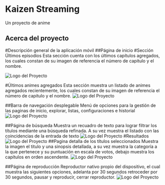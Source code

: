 # Kaizen Streaming

Un proyecto de anime

## Acerca del proyecto

#Descripción general de la aplicación móvil
##Página de inicio
#Sección Últimos episodios
Esta sección cuenta con los últimos capítulos agregados, los cuales constan de su imagen de referencia el número de capitulo y el nombre.

![Logo del Proyecto](https://res.cloudinary.com/turismo-mashca/image/upload/v1715966604/sik3bbahfaxv8quk9y0o.jpg)

#Últimos animes agregados
Esta sección muestra un listado de animes agregados recientemente, los cuales constan de su imagen de referencia el número de capitulo y el nombre.
![Logo del Proyecto](https://res.cloudinary.com/turismo-mashca/image/upload/v1715966739/liq1mvq24eudrjmzbi0i.jpg)


##Barra de navegación desplegable
Menú de opciones para la gestión de las paginas de inicio, explorar, listas, configuraciones e historial
![Logo del Proyecto](https://res.cloudinary.com/turismo-mashca/image/upload/v1715966927/j0sjjm5m9tlalwypopeq.jpg)

##Página de búsqueda
Muestra un recuadro de texto para lograr filtrar los títulos mediante una búsqueda refinada.
A su vez muestra el listado con las coincidencias de la entrada de texto
![Logo del Proyecto](https://res.cloudinary.com/turismo-mashca/image/upload/v1715966950/pfyql1hfa6bj5gy8ko5s.jpg)
#Resultados
![Logo del Proyecto](https://res.cloudinary.com/turismo-mashca/image/upload/v1715966950/mour2w129rayduaczrj1.jpg)
##Pagina detalla de los títulos seleccionados
Muestra la imagen el titulo y una sinopsis detallada, a su vez muestra la categoría a la que pertenece y su puntuación en escala de votos, debajo muestra los capítulos en orden ascendente.
![Logo del Proyecto](https://res.cloudinary.com/turismo-mashca/image/upload/v1715966950/rfjufqd5fa8t3pvppzjc.jpg)

##Página de reproducción
Reproductor nativo propio del dispositivo, el cual muestra las siguientes opciones, adelanta por 30 segundos retroceder por 30 segundos, pausar y reproducir, cerrar reproductor.
![Logo del Proyecto](https://res.cloudinary.com/turismo-mashca/image/upload/v1715966949/r3jtejt5zvoixwy0tabm.jpg)

